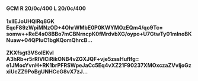 #### GCM R 20/0c/400 L 20/0c/400
**1xllEJoUHQIRq8GK**<br/>**EqcF89zWpiMNzOD+4OhrWMbE0P0KWYMOzEQm4/qo9Tc=**<br/>**somw++ReE4s08BBo7mCBNrncpK0fMrdvbXG/oypo+U7GtwTy01mlnoBKNuaw+04QPIuC1bgKQomQhrcB...**<br/><br/>
**ZKXfsgt3VSolEKvI**<br/>**A3hRb+r5rRlVICiRikONB4vZGXJQF+vje5zssHuflfg=**<br/>**e1JMocYvnH+RK1brPFRSWpeJaCc5Eq4vXZ21F90237XMOxczaZVvljoGzxiUcZZ9PoBgUNHCcG8vX7zJ...**